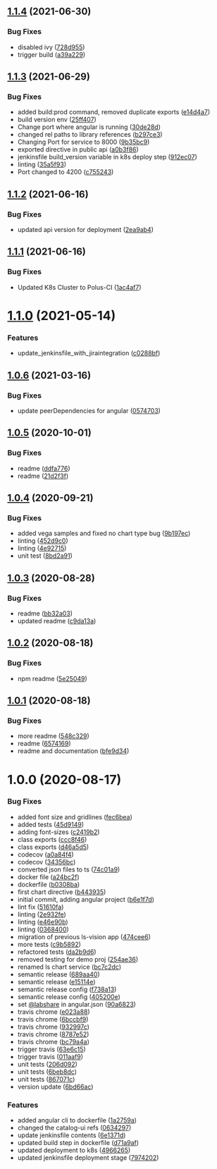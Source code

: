 ## [1.1.4](https://github.com/LabShare/ls-vision/compare/v1.1.3...v1.1.4) (2021-06-30)


### Bug Fixes

* disabled ivy ([728d955](https://github.com/LabShare/ls-vision/commit/728d955adc22a001b61a86c65621cfd22491d714))
* trigger build ([a39a229](https://github.com/LabShare/ls-vision/commit/a39a229ff4bd56f8e03fd5582d0b7d406bd2d50f))

## [1.1.3](https://github.com/LabShare/ls-vision/compare/v1.1.2...v1.1.3) (2021-06-29)


### Bug Fixes

* added build:prod command, removed duplicate exports ([e14d4a7](https://github.com/LabShare/ls-vision/commit/e14d4a7d028f9504fef72c51d61dbb09cf386ca7))
* build version env ([25ff407](https://github.com/LabShare/ls-vision/commit/25ff40767bcec81041ab4e73fadf72a40a483037))
* Change port where angular is running ([30de28d](https://github.com/LabShare/ls-vision/commit/30de28dca8f9ed0ea689576a4d7504af4b150449))
* changed rel paths to library references ([b297ce3](https://github.com/LabShare/ls-vision/commit/b297ce37d0d43fe5708354162a1309590d144e09))
* Changing Port for service to 8000 ([9b35bc9](https://github.com/LabShare/ls-vision/commit/9b35bc945130ce1699828a6db287617efebc611b))
* exported directive in public api ([a0b3f86](https://github.com/LabShare/ls-vision/commit/a0b3f86a1b521361776c37875a2e369b6ff8e7b4))
* jenkinsfile build_version variable in k8s deploy step ([912ec07](https://github.com/LabShare/ls-vision/commit/912ec071e5c5b0e98592cbaa2ecb2800f9372966))
* linting ([35a5f93](https://github.com/LabShare/ls-vision/commit/35a5f937f4e3843c860495169ed2dcc1ee63d6e5))
* Port changed to 4200 ([c755243](https://github.com/LabShare/ls-vision/commit/c755243cfb8e791284fc4c5c7e47a17511e6ee7e))

## [1.1.2](https://github.com/LabShare/ls-vision/compare/v1.1.1...v1.1.2) (2021-06-16)


### Bug Fixes

* updated api version for deployment ([2ea9ab4](https://github.com/LabShare/ls-vision/commit/2ea9ab4e147a7b089b2b37996435e6f5e4050dfe))

## [1.1.1](https://github.com/LabShare/ls-vision/compare/v1.1.0...v1.1.1) (2021-06-16)


### Bug Fixes

* Updated K8s Cluster to Polus-CI ([1ac4af7](https://github.com/LabShare/ls-vision/commit/1ac4af7280639296d3b13d0a086c4ea999549346))

# [1.1.0](https://github.com/LabShare/ls-vision/compare/v1.0.6...v1.1.0) (2021-05-14)


### Features

* update_jenkinsfile_with_jiraintegration ([c0288bf](https://github.com/LabShare/ls-vision/commit/c0288bfb2d1d3a2557d9fd6d5a8f01b37fb4a244))

## [1.0.6](https://github.com/LabShare/ls-vision/compare/v1.0.5...v1.0.6) (2021-03-16)


### Bug Fixes

* update peerDependencies for angular ([0574703](https://github.com/LabShare/ls-vision/commit/05747034a49b9f3f8079afa829dcd5ac9d8bde6c))

## [1.0.5](https://github.com/LabShare/ls-vision/compare/v1.0.4...v1.0.5) (2020-10-01)


### Bug Fixes

* readme ([ddfa776](https://github.com/LabShare/ls-vision/commit/ddfa776b3409317390962ef3df90631f0dcb1ced))
* readme ([21d2f3f](https://github.com/LabShare/ls-vision/commit/21d2f3f53afbe61243b07a0aab20afab9e9ce703))

## [1.0.4](https://github.com/LabShare/ls-vision/compare/v1.0.3...v1.0.4) (2020-09-21)


### Bug Fixes

* added vega samples and fixed no chart type bug ([9b197ec](https://github.com/LabShare/ls-vision/commit/9b197ec53c7dfafeebe580e21753b59677def9e7))
* linting ([452d9c0](https://github.com/LabShare/ls-vision/commit/452d9c05f31dc64f250e4899f87d8a487cf387f0))
* linting ([4e92715](https://github.com/LabShare/ls-vision/commit/4e92715f2d30f590728e06c9544f18cfb05eae4b))
* unit test ([8bd2a91](https://github.com/LabShare/ls-vision/commit/8bd2a91a760466a0a05556b6e57edfe26d208691))

## [1.0.3](https://github.com/LabShare/ls-vision/compare/v1.0.2...v1.0.3) (2020-08-28)


### Bug Fixes

* readme ([bb32a03](https://github.com/LabShare/ls-vision/commit/bb32a0388dc42388d71b1ec29dc837f0d2c92650))
* updated readme ([c9da13a](https://github.com/LabShare/ls-vision/commit/c9da13ab4568c0fe4bcbbdbcc71faa8dcf1b85f0))

## [1.0.2](https://github.com/LabShare/ls-vision/compare/v1.0.1...v1.0.2) (2020-08-18)


### Bug Fixes

* npm readme ([5e25049](https://github.com/LabShare/ls-vision/commit/5e250492ae571d5d44735290ff2b04df92fe86a1))

## [1.0.1](https://github.com/LabShare/ls-vision/compare/v1.0.0...v1.0.1) (2020-08-18)


### Bug Fixes

* more readme ([548c329](https://github.com/LabShare/ls-vision/commit/548c329b90e7a4d4935500e37ecaeaaf55388cc8))
* readme ([6574169](https://github.com/LabShare/ls-vision/commit/6574169ff1440a1cf0434604e8effe34efaa3e18))
* readme and documentation ([bfe9d34](https://github.com/LabShare/ls-vision/commit/bfe9d34e24f9f63c9b951e5aac394e6f50a803de))

# 1.0.0 (2020-08-17)


### Bug Fixes

* added font size and gridlines ([fec6bea](https://github.com/LabShare/ls-vision/commit/fec6beab3c60898067057fc7d46ff233ebc739be))
* added tests ([45d9149](https://github.com/LabShare/ls-vision/commit/45d9149f44cd6da7aec21dac73c2c250037ca803))
* adding font-sizes ([c2419b2](https://github.com/LabShare/ls-vision/commit/c2419b2647ba8d9de97e6e02bb53719feb64b855))
* class exports ([ccc8f46](https://github.com/LabShare/ls-vision/commit/ccc8f468c993a4f7aa25585e91a38310891d97ef))
* class exports ([d46a5d5](https://github.com/LabShare/ls-vision/commit/d46a5d5c3f9b9bbe8f346b4e412f6eb39192c05c))
* codecov ([a0a84f4](https://github.com/LabShare/ls-vision/commit/a0a84f449efdfe41e70a37c25e709b1e7e97fcc6))
* codecov ([34356bc](https://github.com/LabShare/ls-vision/commit/34356bc6c879c639aea37d04108fe4341b9d866f))
* converted json files to ts ([74c01a9](https://github.com/LabShare/ls-vision/commit/74c01a927b1d09b613eecd80edc840b37169867a))
* docker file ([a24bc2f](https://github.com/LabShare/ls-vision/commit/a24bc2f323e89aa0f4c4e4679e97b80d9e654cac))
* dockerfile ([b0308ba](https://github.com/LabShare/ls-vision/commit/b0308bae7bd249fc65ef012d1e5f1dda034a5030))
* first chart directive ([b443935](https://github.com/LabShare/ls-vision/commit/b443935131fc179912d5d85f821d891c1f35341b))
* initial commit, adding angular project ([b6e1f7d](https://github.com/LabShare/ls-vision/commit/b6e1f7d473c34d88dde1a39cc840b563439ec052))
* lint fix ([51610fa](https://github.com/LabShare/ls-vision/commit/51610fa3b2e51d4028e7b59ce35449362c318df1))
* linting ([2e932fe](https://github.com/LabShare/ls-vision/commit/2e932fe58dce387260ac9293c326cfbde4feb49a))
* linting ([e46e90b](https://github.com/LabShare/ls-vision/commit/e46e90b3a99b6c2f0fc438b89f308ff524ffdf4f))
* linting ([0368400](https://github.com/LabShare/ls-vision/commit/0368400d8744301ee93d6cc4c77bb2c8b0c64a35))
* migration of previous ls-vision app ([474cee6](https://github.com/LabShare/ls-vision/commit/474cee60f11d97aa9429a7af584369601df2f88f))
* more tests ([c9b5892](https://github.com/LabShare/ls-vision/commit/c9b58929d37ef15d0c3451558dd8945101199c30))
* refactored tests ([da2b9d6](https://github.com/LabShare/ls-vision/commit/da2b9d675177768b8b34f602a96e44369eeeb2a2))
* removed testing for demo proj ([254ae36](https://github.com/LabShare/ls-vision/commit/254ae3649221b4fefdd592da8d528144f2b1c156))
* renamed ls chart service ([bc7c2dc](https://github.com/LabShare/ls-vision/commit/bc7c2dc97172e5b9c0d9fb736bb6fe87075cedb6))
* semantic release ([689aa40](https://github.com/LabShare/ls-vision/commit/689aa401eb809385882407a847edc9728b3f2149))
* semantic release ([e15114e](https://github.com/LabShare/ls-vision/commit/e15114e649eae4af63bd8069989bcab078a8cfaa))
* semantic release config ([f738a13](https://github.com/LabShare/ls-vision/commit/f738a13ef2ab037aea51c74342082bae935be60c))
* semantic release config ([405200e](https://github.com/LabShare/ls-vision/commit/405200eb648e2f919e78f08197aa824d483feb2a))
* set [@labshare](https://github.com/labshare) in angular.json ([90a6823](https://github.com/LabShare/ls-vision/commit/90a682354d8da49eea11a4ac9cd371af9016de9f))
* travis chrome ([e023a88](https://github.com/LabShare/ls-vision/commit/e023a881801c6c929ad34f4beee04865c5c477f5))
* travis chrome ([6bccbf9](https://github.com/LabShare/ls-vision/commit/6bccbf9a2209fec0283b506de22f18eac0f6f6df))
* travis chrome ([932997c](https://github.com/LabShare/ls-vision/commit/932997cd7a1b65163f49bc1342768182aee15382))
* travis chrome ([8787e52](https://github.com/LabShare/ls-vision/commit/8787e52a1d22945c28f7519dc1ca07217a32b45d))
* travis chrome ([bc79a4a](https://github.com/LabShare/ls-vision/commit/bc79a4a84927aa2e2a51bef399a36d110a646609))
* trigger travis ([63e6c15](https://github.com/LabShare/ls-vision/commit/63e6c158c63ed95cc3c178c4e8411c71842dbf72))
* trigger travis ([011aaf9](https://github.com/LabShare/ls-vision/commit/011aaf9a762f9ffd7b81c864431ffb48410610d1))
* unit tests ([206d092](https://github.com/LabShare/ls-vision/commit/206d092a274ba6281954e91b12d4785d41682aa7))
* unit tests ([6beb8dc](https://github.com/LabShare/ls-vision/commit/6beb8dcd2fbd293bd7356dc257492a6c48c7414e))
* unit tests ([867071c](https://github.com/LabShare/ls-vision/commit/867071cd5448489e246c221463bd78ca4ac6bdce))
* version update ([6bd66ac](https://github.com/LabShare/ls-vision/commit/6bd66acd6d0a451ec7d1f0511d07e1ea979763c7))


### Features

* added angular cli to dockerfile ([1a2759a](https://github.com/LabShare/ls-vision/commit/1a2759af467c32b1f9006de84427a5da7c64c324))
* changed the catalog-ui refs ([0634297](https://github.com/LabShare/ls-vision/commit/0634297db8c3c1a3742ade1337eb62dc4cef169d))
* update jenkinsfile contents ([6e1371d](https://github.com/LabShare/ls-vision/commit/6e1371d6de1a57849508c091e2c56c88f1a311b9))
* updated build step in dockerfile ([d71a9af](https://github.com/LabShare/ls-vision/commit/d71a9af7e8c7cb78e61c9bb6b14da0e2ae26c071))
* updated deployment to k8s ([4966265](https://github.com/LabShare/ls-vision/commit/4966265d8ebb4cf27ffc9c06a150d04cff2564cb))
* updated jenkinsfile deployment stage ([7974202](https://github.com/LabShare/ls-vision/commit/7974202f388a140b26ce422524d370ae395200a6))
